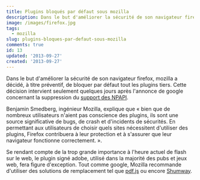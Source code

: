 ```yaml
---
title: Plugins bloqués par défaut sous mozilla
description: Dans le but d'améliorer la sécurité de son navigateur firefox, mozilla a décidé, à titre préventif, de bloquer par défaut tout les plugins tiers. Cette décision intervient seulement quelques jours après l'annonce de google concernant la suppression du support des NPAPI.
image: /images/firefox.jpg
tags:
  - mozilla
slug: plugins-bloques-par-defaut-sous-mozilla
comments: true
id: 13
updated: '2013-09-27'
created: '2013-09-27'
---
```


Dans le but d'améliorer la sécurité de son navigateur firefox, mozilla a décidé, à titre préventif, de bloquer par défaut tout les plugins tiers. Cette décision intervient seulement quelques jours après l'annonce de google concernant la suppression du [support des NPAPI](https://blog.emmanuelgautier.fr/le-support-des-plugins-npapi-abandonne-sous-chrome.html).

Benjamin Smedberg, ingénieur Mozilla, explique que « bien que de nombreux utilisateurs n'aient pas conscience des plugins, ils sont une source significative de bugs, de crash et d'incidents de sécurités. En permettant aux utilisateurs de choisir quels sites nécessitent d'utiliser des plugins, Firefox contribuera à leur protection et à s'assurer que leur navigateur fonctionne correctement. ».

Se rendant compte de la trop grande importance à l'heure actuel de flash sur le web, le plugin signé adobe, utilisé dans la majorité des pubs et jeux web, fera figure d'exception. Tout comme google, Mozilla recommande d'utiliser des solutions de remplacement tel que [pdf.js](https://mozilla.github.io/pdf.js/) ou encore [Shumway](https://mozilla.github.io/shumway/).
